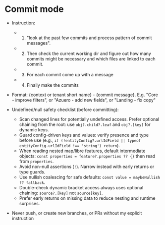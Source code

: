 # Commit mode

- Instruction:
  - 1. "look at the past few commits and process pattern of commit messages".
  - 2. Then check the current working dir and figure out how many commits might be necessary and which files are linked to each commit.
  - 3. For each commit come up with a message
  - 4. Finally make the commits
- Format: {context or tenant short name} - {commit message}. E.g. "Core - improve filters", or "Azuero - add new fields", or "Landing - fix copy"

- Undefined/null safety checklist (before committing):
  - Scan changed lines for potentially undefined access. Prefer optional chaining from the root: use `obj?.child?.leaf` and `obj?.[key]` for dynamic keys.
  - Guard config-driven keys and values: verify presence and type before use (e.g., `if (!entityConfig?.urlIdField || typeof entityConfig.urlIdField !== 'string') return`).
  - When reading nested map/libre features, default intermediate objects: `const properties = feature?.properties ?? {}` then read from `properties`.
  - Avoid non-null assertions (`!`). Narrow instead with early returns or type guards.
  - Use nullish coalescing for safe defaults: `const value = maybeNullish ?? fallback`.
  - Double-check dynamic bracket access always uses optional chaining: `source?.[key]` not `source[key]`.
  - Prefer early returns on missing data to reduce nesting and runtime surprises.

- Never push, or create new branches, or PRs without my explicit instruction
